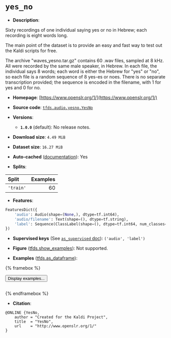 <div itemscope itemtype="http://schema.org/Dataset">
  <div itemscope itemprop="includedInDataCatalog" itemtype="http://schema.org/DataCatalog">
    <meta itemprop="name" content="TensorFlow Datasets" />
  </div>
  <meta itemprop="name" content="yes_no" />
  <meta itemprop="description" content="Sixty recordings of one individual saying yes or no in Hebrew; each recording is eight words long.&#10;&#10;The main point of the dataset is to provide an easy and fast way to test out the Kaldi scripts for free.&#10;&#10;The archive &quot;waves_yesno.tar.gz&quot; contains 60 .wav files, sampled at 8 kHz.&#10;All were recorded by the same male speaker, in Hebrew.&#10;In each file, the individual says 8 words; each word is either the Hebrew for &quot;yes&quot; or &quot;no&quot;,&#10;so each file is a random sequence of 8 yes-es or noes.&#10;There is no separate transcription provided; the sequence is encoded in the filename, with 1 for yes and 0 for no.&#10;&#10;To use this dataset:&#10;&#10;```python&#10;import tensorflow_datasets as tfds&#10;&#10;ds = tfds.load(&#x27;yes_no&#x27;, split=&#x27;train&#x27;)&#10;for ex in ds.take(4):&#10;  print(ex)&#10;```&#10;&#10;See [the guide](https://www.tensorflow.org/datasets/overview) for more&#10;informations on [tensorflow_datasets](https://www.tensorflow.org/datasets).&#10;&#10;" />
  <meta itemprop="url" content="https://www.tensorflow.org/datasets/catalog/yes_no" />
  <meta itemprop="sameAs" content="https://www.openslr.org/1/" />
  <meta itemprop="citation" content="@ONLINE {YesNo,&#10;    author = &quot;Created for the Kaldi Project&quot;,&#10;    title  = &quot;YesNo&quot;,&#10;    url    = &quot;http://www.openslr.org/1/&quot;&#10;}" />
</div>

# `yes_no`


*   **Description**:

Sixty recordings of one individual saying yes or no in Hebrew; each recording is
eight words long.

The main point of the dataset is to provide an easy and fast way to test out the
Kaldi scripts for free.

The archive "waves_yesno.tar.gz" contains 60 .wav files, sampled at 8 kHz. All
were recorded by the same male speaker, in Hebrew. In each file, the individual
says 8 words; each word is either the Hebrew for "yes" or "no", so each file is
a random sequence of 8 yes-es or noes. There is no separate transcription
provided; the sequence is encoded in the filename, with 1 for yes and 0 for no.

*   **Homepage**: [https://www.openslr.org/1/](https://www.openslr.org/1/)

*   **Source code**:
    [`tfds.audio.yesno.YesNo`](https://github.com/tensorflow/datasets/tree/master/tensorflow_datasets/audio/yesno/yesno.py)

*   **Versions**:

    *   **`1.0.0`** (default): No release notes.

*   **Download size**: `4.49 MiB`

*   **Dataset size**: `16.27 MiB`

*   **Auto-cached**
    ([documentation](https://www.tensorflow.org/datasets/performances#auto-caching)):
    Yes

*   **Splits**:

Split     | Examples
:-------- | -------:
`'train'` | 60

*   **Features**:

```python
FeaturesDict({
    'audio': Audio(shape=(None,), dtype=tf.int64),
    'audio/filename': Text(shape=(), dtype=tf.string),
    'label': Sequence(ClassLabel(shape=(), dtype=tf.int64, num_classes=2)),
})
```

*   **Supervised keys** (See
    [`as_supervised` doc](https://www.tensorflow.org/datasets/api_docs/python/tfds/load#args)):
    `('audio', 'label')`

*   **Figure**
    ([tfds.show_examples](https://www.tensorflow.org/datasets/api_docs/python/tfds/visualization/show_examples)):
    Not supported.

*   **Examples**
    ([tfds.as_dataframe](https://www.tensorflow.org/datasets/api_docs/python/tfds/as_dataframe)):

<!-- mdformat off(HTML should not be auto-formatted) -->

{% framebox %}

<button id="displaydataframe">Display examples...</button>
<div id="dataframecontent" style="overflow-x:scroll"></div>
<script src="https://www.gstatic.com/external_hosted/jquery2.min.js"></script>
<script>
var url = "https://storage.googleapis.com/tfds-data/visualization/dataframe/yes_no-1.0.0.html";
$(document).ready(() => {
  $("#displaydataframe").click((event) => {
    // Disable the button after clicking (dataframe loaded only once).
    $("#displaydataframe").prop("disabled", true);

    // Pre-fetch and display the content
    $.get(url, (data) => {
      $("#dataframecontent").html(data);
    }).fail(() => {
      $("#dataframecontent").html(
        'Error loading examples. If the error persist, please open '
        + 'a new issue.'
      );
    });
  });
});
</script>

{% endframebox %}

<!-- mdformat on -->

*   **Citation**:

```
@ONLINE {YesNo,
    author = "Created for the Kaldi Project",
    title  = "YesNo",
    url    = "http://www.openslr.org/1/"
}
```
